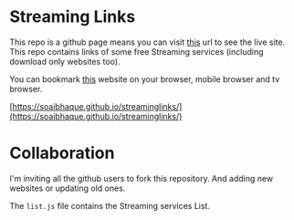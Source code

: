 
# Streaming Links

This repo is a github page means you can visit [this](https://soaibhaque.github.io/streaminglinks/) url to see the live site.
This repo contains links of some free Streaming services (including download only websites too).

You can bookmark [this](https://soaibhaque.github.io/streaminglinks/) website on your browser, mobile browser and tv browser.

[https://soaibhaque.github.io/streaminglinks/](https://soaibhaque.github.io/streaminglinks/)

# Collaboration

I'm inviting all the github users to fork this repository. And adding new websites or updating old ones.

The `list.js` file contains the Streaming services List.



